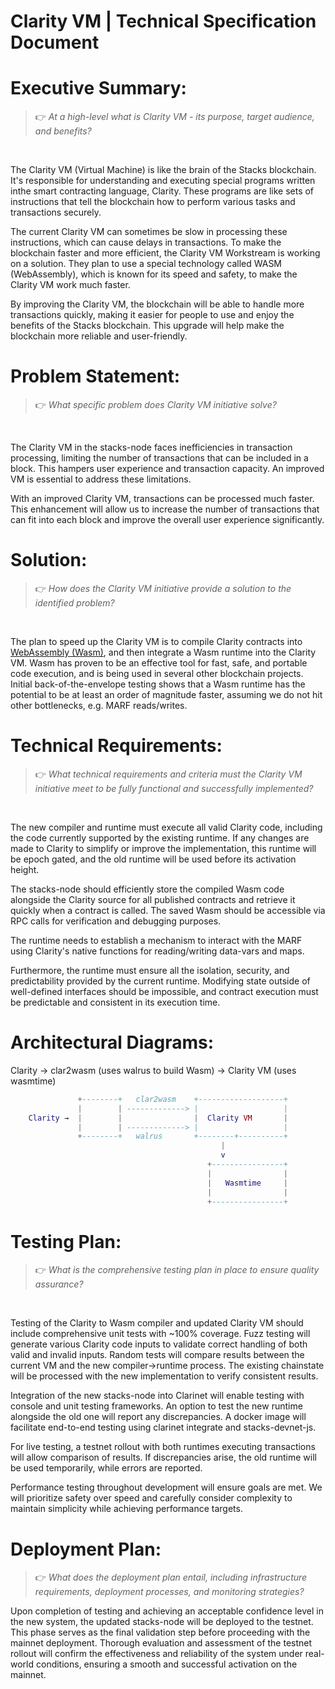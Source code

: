 # Clarity VM | Technical Specification Document

# Executive Summary:

>👉 *At a high-level what is Clarity VM - its purpose, target audience, and benefits?*

</br>

The Clarity VM (Virtual Machine) is like the brain of the Stacks blockchain. It's responsible for understanding and executing special programs written inthe smart contracting language, Clarity. These programs are like sets of instructions that tell the blockchain how to perform various tasks and transactions securely.

The current Clarity VM can sometimes be slow in processing these instructions, which can cause delays in transactions. To make the blockchain faster and more efficient, the Clarity VM Workstream is working on a solution. They plan to use a special technology called WASM (WebAssembly), which is known for its speed and safety, to make the Clarity VM work much faster.

By improving the Clarity VM, the blockchain will be able to handle more transactions quickly, making it easier for people to use and enjoy the benefits of the Stacks blockchain. This upgrade will help make the blockchain more reliable and user-friendly.

# Problem Statement:

>👉 *What specific problem does Clarity VM initiative solve?*

</br>

The Clarity VM in the stacks-node faces inefficiencies in transaction processing, limiting the number of transactions that can be included in a block. This hampers user experience and transaction capacity. An improved VM is essential to address these limitations.

With an improved Clarity VM, transactions can be processed much faster. This enhancement will allow us to increase the number of transactions that can fit into each block and improve the overall user experience significantly.

# Solution:

>👉 *How does the Clarity VM initiative provide a solution to the identified problem?*

</br>

The plan to speed up the Clarity VM is to compile Clarity contracts into [WebAssembly (Wasm)](https://webassembly.org/), and then integrate a Wasm runtime into the Clarity VM. Wasm has proven to be an effective tool for fast, safe, and portable code execution, and is being used in several other blockchain projects. Initial back-of-the-envelope testing shows that a Wasm runtime has the potential to be at least an order of magnitude faster, assuming we do not hit other bottlenecks, e.g. MARF reads/writes.

# Technical Requirements:


>👉 *What technical requirements and criteria must the Clarity VM initiative meet to be fully functional and successfully implemented?*

</br>

The new compiler and runtime must execute all valid Clarity code, including the code currently supported by the existing runtime. If any changes are made to Clarity to simplify or improve the implementation, this runtime will be epoch gated, and the old runtime will be used before its activation height.

The stacks-node should efficiently store the compiled Wasm code alongside the Clarity source for all published contracts and retrieve it quickly when a contract is called. The saved Wasm should be accessible via RPC calls for verification and debugging purposes.

The runtime needs to establish a mechanism to interact with the MARF using Clarity's native functions for reading/writing data-vars and maps.

Furthermore, the runtime must ensure all the isolation, security, and predictability provided by the current runtime. Modifying state outside of well-defined interfaces should be impossible, and contract execution must be predictable and consistent in its execution time.

# Architectural Diagrams:

Clarity → clar2wasm (uses walrus to build Wasm) → Clarity VM (uses wasmtime)

```lua
			   +--------+   clar2wasm    +-------------------+
               |        | -------------> |                   |
    Clarity →  |        |                |  Clarity VM       |
               |        | -------------> |                   |
               +--------+   walrus       +--------+----------+
                                               |
                                               v
                                            +----------------+
                                            |                |
                                            |   Wasmtime     |
                                            |                |
                                            +----------------+
```

# Testing Plan:


>👉 *What is the comprehensive testing plan in place to ensure quality assurance?*

</br>

Testing of the Clarity to Wasm compiler and updated Clarity VM should include comprehensive unit tests with ~100% coverage. Fuzz testing will generate various Clarity code inputs to validate correct handling of both valid and invalid inputs. Random tests will compare results between the current VM and the new compiler->runtime process. The existing chainstate will be processed with the new implementation to verify consistent results.

Integration of the new stacks-node into Clarinet will enable testing with console and unit testing frameworks. An option to test the new runtime alongside the old one will report any discrepancies. A docker image will facilitate end-to-end testing using clarinet integrate and stacks-devnet-js.

For live testing, a testnet rollout with both runtimes executing transactions will allow comparison of results. If discrepancies arise, the old runtime will be used temporarily, while errors are reported.

Performance testing throughout development will ensure goals are met. We will prioritize safety over speed and carefully consider complexity to maintain simplicity while achieving performance targets.

# Deployment Plan:


>👉 *What does the deployment plan entail, including infrastructure requirements, deployment processes, and monitoring strategies?*



Upon completion of testing and achieving an acceptable confidence level in the new system, the updated stacks-node will be deployed to the testnet. This phase serves as the final validation step before proceeding with the mainnet deployment. Thorough evaluation and assessment of the testnet rollout will confirm the effectiveness and reliability of the system under real-world conditions, ensuring a smooth and successful activation on the mainnet.